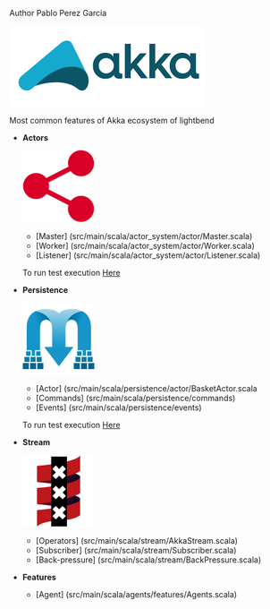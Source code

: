 Author  Pablo Perez Garcia

![My image](src/main/resources/img/akka.png)


Most common features of Akka ecosystem of lightbend


* **Actors**

    ![My image](src/main/resources/img/akkaActor.png)
    * [Master] (src/main/scala/actor_system/actor/Master.scala)
    * [Worker] (src/main/scala/actor_system/actor/Worker.scala)
    * [Listener] (src/main/scala/actor_system/actor/Listener.scala)

    To run test execution [Here](src/main/scala/Runner.scala)

* **Persistence**

    ![My image](src/main/resources/img/event.png)
    * [Actor] (src/main/scala/persistence/actor/BasketActor.scala
    * [Commands] (src/main/scala/persistence/commands)
    * [Events] (src/main/scala/persistence/events)

    To run test execution [Here](src/main/scala/persistence/StreamRunner.scala)


* **Stream**

    ![My image](src/main/resources/img/stream.png)
    * [Operators] (src/main/scala/stream/AkkaStream.scala)
    * [Subscriber] (src/main/scala/stream/Subscriber.scala)
    * [Back-pressure] (src/main/scala/stream/BackPressure.scala)

* **Features**

    * [Agent] (src/main/scala/agents/features/Agents.scala)


